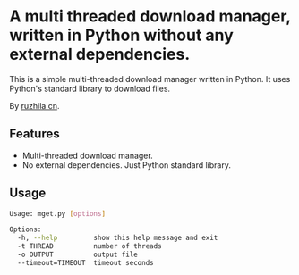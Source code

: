 # A multi threaded download manager, written in Python without any external dependencies.

This is a simple multi-threaded download manager written in Python. 
It uses Python's standard library to download files. 

By [ruzhila.cn](http://ruzhila.cn/?from=github_mget).

## Features
- Multi-threaded download manager.
- No external dependencies. Just Python standard library.

## Usage
```bash
Usage: mget.py [options]

Options:
  -h, --help         show this help message and exit
  -t THREAD          number of threads
  -o OUTPUT          output file
  --timeout=TIMEOUT  timeout seconds
```
